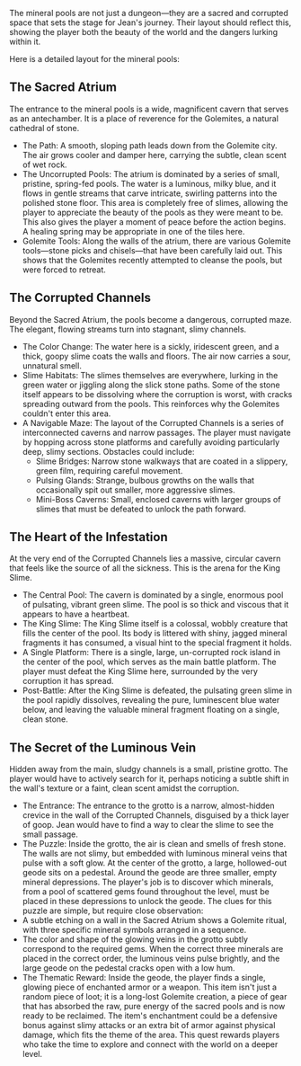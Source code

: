 The mineral pools are not just a dungeon—they are a sacred and corrupted space that sets the stage for Jean's journey. Their layout should reflect this, showing the player both the beauty of the world and the dangers lurking within it.

Here is a detailed layout for the mineral pools:
## The Sacred Atrium
The entrance to the mineral pools is a wide, magnificent cavern that serves as an antechamber. It is a place of reverence for the Golemites, a natural cathedral of stone.
 * The Path: A smooth, sloping path leads down from the Golemite city. The air grows cooler and damper here, carrying the subtle, clean scent of wet rock.
 * The Uncorrupted Pools: The atrium is dominated by a series of small, pristine, spring-fed pools. The water is a luminous, milky blue, and it flows in gentle streams that carve intricate, swirling patterns into the polished stone floor. This area is completely free of slimes, allowing the player to appreciate the beauty of the pools as they were meant to be. This also gives the player a moment of peace before the action begins. A healing spring may be appropriate in one of the tiles here.
 * Golemite Tools: Along the walls of the atrium, there are various Golemite tools—stone picks and chisels—that have been carefully laid out. This shows that the Golemites recently attempted to cleanse the pools, but were forced to retreat.

## The Corrupted Channels
Beyond the Sacred Atrium, the pools become a dangerous, corrupted maze. The elegant, flowing streams turn into stagnant, slimy channels.
 * The Color Change: The water here is a sickly, iridescent green, and a thick, goopy slime coats the walls and floors. The air now carries a sour, unnatural smell.
 * Slime Habitats: The slimes themselves are everywhere, lurking in the green water or jiggling along the slick stone paths. Some of the stone itself appears to be dissolving where the corruption is worst, with cracks spreading outward from the pools. This reinforces why the Golemites couldn't enter this area.
 * A Navigable Maze: The layout of the Corrupted Channels is a series of interconnected caverns and narrow passages. The player must navigate by hopping across stone platforms and carefully avoiding particularly deep, slimy sections. Obstacles could include:
   * Slime Bridges: Narrow stone walkways that are coated in a slippery, green film, requiring careful movement.
   * Pulsing Glands: Strange, bulbous growths on the walls that occasionally spit out smaller, more aggressive slimes.
   * Mini-Boss Caverns: Small, enclosed caverns with larger groups of slimes that must be defeated to unlock the path forward.

## The Heart of the Infestation
At the very end of the Corrupted Channels lies a massive, circular cavern that feels like the source of all the sickness. This is the arena for the King Slime.
 * The Central Pool: The cavern is dominated by a single, enormous pool of pulsating, vibrant green slime. The pool is so thick and viscous that it appears to have a heartbeat.
 * The King Slime: The King Slime itself is a colossal, wobbly creature that fills the center of the pool. Its body is littered with shiny, jagged mineral fragments it has consumed, a visual hint to the special fragment it holds.
 * A Single Platform: There is a single, large, un-corrupted rock island in the center of the pool, which serves as the main battle platform. The player must defeat the King Slime here, surrounded by the very corruption it has spread.
 * Post-Battle: After the King Slime is defeated, the pulsating green slime in the pool rapidly dissolves, revealing the pure, luminescent blue water below, and leaving the valuable mineral fragment floating on a single, clean stone.


## The Secret of the Luminous Vein
Hidden away from the main, sludgy channels is a small, pristine grotto. The player would have to actively search for it, perhaps noticing a subtle shift in the wall's texture or a faint, clean scent amidst the corruption.
 * The Entrance: The entrance to the grotto is a narrow, almost-hidden crevice in the wall of the Corrupted Channels, disguised by a thick layer of goop. Jean would have to find a way to clear the slime to see the small passage.
 * The Puzzle: Inside the grotto, the air is clean and smells of fresh stone. The walls are not slimy, but embedded with luminous mineral veins that pulse with a soft glow. At the center of the grotto, a large, hollowed-out geode sits on a pedestal. Around the geode are three smaller, empty mineral depressions. The player's job is to discover which minerals, from a pool of scattered gems found throughout the level, must be placed in these depressions to unlock the geode.
The clues for this puzzle are simple, but require close observation:
 * A subtle etching on a wall in the Sacred Atrium shows a Golemite ritual, with three specific mineral symbols arranged in a sequence.
 * The color and shape of the glowing veins in the grotto subtly correspond to the required gems.
When the correct three minerals are placed in the correct order, the luminous veins pulse brightly, and the large geode on the pedestal cracks open with a low hum.
 * The Thematic Reward: Inside the geode, the player finds a single, glowing piece of enchanted armor or a weapon. This item isn't just a random piece of loot; it is a long-lost Golemite creation, a piece of gear that has absorbed the raw, pure energy of the sacred pools and is now ready to be reclaimed. The item's enchantment could be a defensive bonus against slimy attacks or an extra bit of armor against physical damage, which fits the theme of the area. This quest rewards players who take the time to explore and connect with the world on a deeper level.


